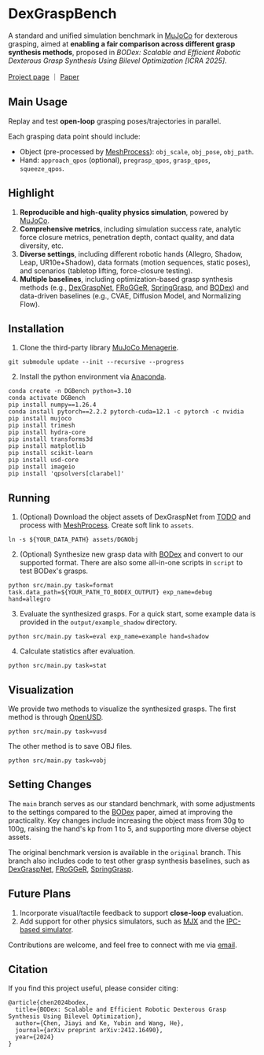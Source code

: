 # DexGraspBench

A standard and unified simulation benchmark in [MuJoCo](https://github.com/google-deepmind/mujoco/) for dexterous grasping, aimed at **enabling a fair comparison across different grasp synthesis methods**, proposed in *BODex: Scalable and Efficient Robotic Dexterous Grasp Synthesis Using Bilevel Optimization [ICRA 2025]*.

[Project page](https://pku-epic.github.io/BODex/) ｜ [Paper](https://arxiv.org/abs/2412.16490)

## Main Usage
Replay and test **open-loop** grasping poses/trajectories in parallel.

Each grasping data point should include:
- Object (pre-processed by [MeshProcess](https://github.com/JYChen18/MeshProcess)): `obj_scale`, `obj_pose`, `obj_path`.
- Hand: `approach_qpos` (optional), `pregrasp_qpos`, `grasp_qpos`, `squeeze_qpos`.


## Highlight

1. **Reproducible and high-quality physics simulation**, powered by [MuJoCo](https://github.com/google-deepmind/mujoco/).
2. **Comprehensive metrics**, including simulation success rate, analytic force closure metrics, penetration depth, contact quality, and data diversity, etc.
3. **Diverse settings**, including different robotic hands (Allegro, Shadow, Leap, UR10e+Shadow), data formats (motion sequences, static poses), and scenarios (tabletop lifting, force-closure testing).
4. **Multiple baselines**, including optimization-based grasp synthesis methods (e.g., [DexGraspNet](https://github.com/PKU-EPIC/DexGraspNet), [FRoGGeR](https://github.com/alberthli/frogger), [SpringGrasp](https://github.com/Stanford-TML/SpringGrasp_release), and [BODex](https://pku-epic.github.io/BODex/)) and data-driven baselines (e.g., CVAE, Diffusion Model, and Normalizing Flow).


## Installation
1. Clone the third-party library [MuJoCo Menagerie](https://github.com/google-deepmind/mujoco_menagerie).
```
git submodule update --init --recursive --progress
```
2. Install the python environment via [Anaconda](https://www.anaconda.com/). 
```
conda create -n DGBench python=3.10 
conda activate DGBench
pip install numpy==1.26.4
conda install pytorch==2.2.2 pytorch-cuda=12.1 -c pytorch -c nvidia 
pip install mujoco
pip install trimesh
pip install hydra-core
pip install transforms3d
pip install matplotlib
pip install scikit-learn
pip install usd-core
pip install imageio
pip install 'qpsolvers[clarabel]'
```
<!-- 
## Object Asset Preparation
1. Download the object assets of DexGraspNet from [TODO]().
2. Process the objects using [MeshProcess](https://github.com/JYChen18/MeshProcess).
3. Create soft link to `assets`.
```
ln -s ${YOUR_DATA_PATH} assets/DGNObj
ln -s ${YOUR_SPLIT_PATH} assets/DGNObj_splits
``` -->

## Running
1. (Optional) Download the object assets of DexGraspNet from [TODO]() and process with [MeshProcess](https://github.com/JYChen18/MeshProcess). Create soft link to `assets`.
```
ln -s ${YOUR_DATA_PATH} assets/DGNObj
```

2. (Optional) Synthesize new grasp data with [BODex]() and convert to our supported format. There are also some all-in-one scripts in `script` to test BODex's grasps.
```
python src/main.py task=format task.data_path=${YOUR_PATH_TO_BODEX_OUTPUT} exp_name=debug hand=allegro
```

3. Evaluate the synthesized grasps. For a quick start, some example data is provided in the `output/example_shadow` directory. 
```
python src/main.py task=eval exp_name=example hand=shadow
```

4. Calculate statistics after evaluation.
```
python src/main.py task=stat
```

## Visualization
We provide two methods to visualize the synthesized grasps. The first method is through [OpenUSD](https://github.com/PixarAnimationStudios/OpenUSD). 
```
python src/main.py task=vusd
```
The other method is to save OBJ files.
```
python src/main.py task=vobj
```

## Setting Changes
The `main` branch serves as our standard benchmark, with some adjustments to the settings compared to the [BODex](https://arxiv.org/abs/2412.16490) paper, aimed at improving the practicality. Key changes include increasing the object mass from 30g to 100g, raising the hand's kp from 1 to 5, and supporting more diverse object assets.

The original benchmark version is available in the `original` branch. This branch also includes code to test other grasp synthesis baselines, such as [DexGraspNet](https://github.com/PKU-EPIC/DexGraspNet), [FRoGGeR](https://github.com/alberthli/frogger), [SpringGrasp](https://github.com/Stanford-TML/SpringGrasp_release).


## Future Plans
1. Incorporate visual/tactile feedback to support **close-loop** evaluation.
2. Add support for other physics simulators, such as [MJX](https://mujoco.readthedocs.io/en/stable/mjx.html) and the [IPC-based simulator](https://dl.acm.org/doi/10.1145/3528223.3530064).

Contributions are welcome, and feel free to connect with me via [email](mailto:jiayichen@pku.edu/cn).


## Citation
If you find this project useful, please consider citing:
```
@article{chen2024bodex,
  title={BODex: Scalable and Efficient Robotic Dexterous Grasp Synthesis Using Bilevel Optimization},
  author={Chen, Jiayi and Ke, Yubin and Wang, He},
  journal={arXiv preprint arXiv:2412.16490},
  year={2024}
}
```
